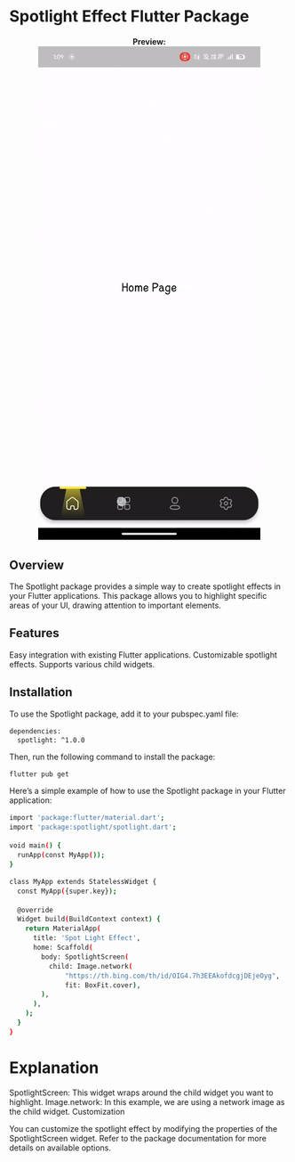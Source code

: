 
# Spotlight Effect Flutter Package

<div style="text-align: center; margin-top: 20px;">
  <strong>Preview:</strong><br>
  <img src="https://raw.githubusercontent.com/Saravanan260203/packagepreview/6fafcd033265b54c54439ae9ac7c0d7ee935c7af/video_20250112_131042.gif" alt="Package Preview" style="max-width: 100%; height: auto;">
</div>




## Overview

The Spotlight package provides a simple way to create spotlight effects in your Flutter applications. This package allows you to highlight specific areas of your UI, drawing attention to important elements.

## Features

Easy integration with existing Flutter applications.
Customizable spotlight effects.
Supports various child widgets.

## Installation

To use the Spotlight package, add it to your pubspec.yaml file:

```
dependencies:
  spotlight: ^1.0.0
```
Then, run the following command to install the package:
```
flutter pub get
```
Here’s a simple example of how to use the Spotlight package in your Flutter application:
```bash
import 'package:flutter/material.dart';
import 'package:spotlight/spotlight.dart';

void main() {
  runApp(const MyApp());
}
```
```bash
class MyApp extends StatelessWidget {
  const MyApp({super.key});
  
  @override
  Widget build(BuildContext context) {
    return MaterialApp(
      title: 'Spot Light Effect',
      home: Scaffold(
        body: SpotlightScreen(
          child: Image.network(
              "https://th.bing.com/th/id/OIG4.7h3EEAkofdcgjDEjeOyg",
              fit: BoxFit.cover),
        ),
      ),
    );
  }
}
```
# Explanation

SpotlightScreen: This widget wraps around the child widget you want to highlight.
Image.network: In this example, we are using a network image as the child widget.
Customization

You can customize the spotlight effect by modifying the properties of the SpotlightScreen widget. Refer to the package documentation for more details on available options.
<!-- 
# Contributing

Contributions are welcome! If you have suggestions or improvements, please create a pull request or open an issue. 
-->

<!-- # License -->
<!-- 
MIT License

Copyright (c) 2025 Nikhil-ig

Permission is hereby granted, free of charge, to any person obtaining a copy
of this software and associated documentation files (the "Software"), to deal
in the Software without restriction, including without limitation the rights
to use, copy, modify, merge, publish, distribute, sublicense, and/or sell
copies of the Software, and to permit persons to whom the Software is
furnished to do so, subject to the following conditions:

The above copyright notice and this permission notice shall be included in all
copies or substantial portions of the Software.

THE SOFTWARE IS PROVIDED "AS IS", WITHOUT WARRANTY OF ANY KIND, EXPRESS OR
IMPLIED, INCLUDING BUT NOT LIMITED TO THE WARRANTIES OF MERCHANTABILITY,
FITNESS FOR A PARTICULAR PURPOSE AND NONINFRINGEMENT. IN NO EVENT SHALL THE
AUTHORS OR COPYRIGHT HOLDERS BE LIABLE FOR ANY CLAIM, DAMAGES OR OTHER
LIABILITY, WHETHER IN AN ACTION OF CONTRACT, TORT OR OTHERWISE, ARISING FROM,
OUT OF OR IN CONNECTION WITH THE SOFTWARE OR THE USE OR OTHER DEALINGS IN THE
SOFTWARE. -->


<!-- # Contact

For any inquiries or support, please reach out to the package maintainer at [your-email@example.com]. 
